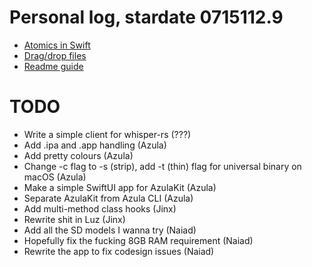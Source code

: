 # Personal log, stardate 0715112.9
- [Atomics in Swift](https://medium.com/macoclock/multi-threading-and-race-conditions-in-swift-13f3c8eb25c4)
- [Drag/drop files](https://developer.apple.com/forums/thread/696503)
- [Readme guide](https://dev.to/scottydocs/how-to-write-a-kickass-readme-5af9)

# TODO
- Write a simple client for whisper-rs (???)
- Add .ipa and .app handling (Azula)
- Add pretty colours (Azula)
- Change -c flag to -s (strip), add -t (thin) flag for universal binary on macOS (Azula)
- Make a simple SwiftUI app for AzulaKit (Azula)
- Separate AzulaKit from Azula CLI (Azula)
- Add multi-method class hooks (Jinx)
- Rewrite shit in Luz (Jinx)
- Add all the SD models I wanna try (Naiad)
- Hopefully fix the fucking 8GB RAM requirement (Naiad)
- Rewrite the app to fix codesign issues (Naiad)
